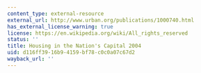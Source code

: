 ```yaml
---
content_type: external-resource
external_url: http://www.urban.org/publications/1000740.html
has_external_license_warning: true
license: https://en.wikipedia.org/wiki/All_rights_reserved
status: ''
title: Housing in the Nation's Capital 2004
uid: d116ff39-16b9-4159-bf78-c0c0a07c67d2
wayback_url: ''
---
```

